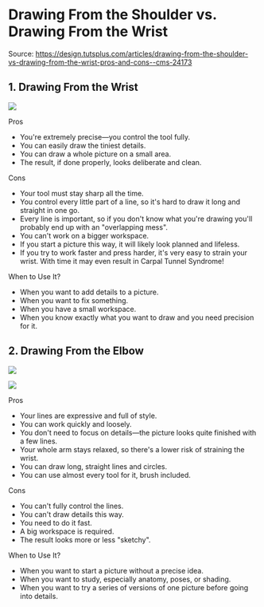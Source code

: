 # Drawing From the Shoulder vs. Drawing From the Wrist

Source: https://design.tutsplus.com/articles/drawing-from-the-shoulder-vs-drawing-from-the-wrist-pros-and-cons--cms-24173

## 1. Drawing From the Wrist

![](https://cms-assets.tutsplus.com/cdn-cgi/image/width=600/uploads/users/108/posts/24173/image/drawing-wrist-shoulder-gif-wrist.gif)

Pros

- You're extremely precise—you control the tool fully.
- You can easily draw the tiniest details.
- You can draw a whole picture on a small area.
- The result, if done properly, looks deliberate and clean.

Cons

- Your tool must stay sharp all the time.
- You control every little part of a line, so it's hard to draw it long and straight in one go.
- Every line is important, so if you don't know what you're drawing you'll probably end up with an "overlapping mess".
- You can't work on a bigger workspace.
- If you start a picture this way, it will likely look planned and lifeless.
- If you try to work faster and press harder, it's very easy to strain your wrist. With time it may even result in Carpal Tunnel Syndrome!

When to Use It?

- When you want to add details to a picture.
- When you want to fix something.
- When you have a small workspace.
- When you know exactly what you want to draw and you need precision for it.


## 2. Drawing From the Elbow

![](https://cms-assets.tutsplus.com/cdn-cgi/image/width=600/uploads/users/108/posts/24173/image/drawing-wrist-shoulder-gif-elbow.gif)

![](https://cms-assets.tutsplus.com/cdn-cgi/image/width=600/uploads/users/108/posts/24173/image/drawing-wrist-shoulder-gif-shouler.gif)

Pros

- Your lines are expressive and full of style.
- You can work quickly and loosely.
- You don't need to focus on details—the picture looks quite finished with a few lines.
- Your whole arm stays relaxed, so there's a lower risk of straining the wrist.
- You can draw long, straight lines and circles.
- You can use almost every tool for it, brush included.

Cons

- You can't fully control the lines.
- You can't draw details this way.
- You need to do it fast.
- A big workspace is required.
- The result looks more or less "sketchy".

When to Use It?

- When you want to start a picture without a precise idea.
- When you want to study, especially anatomy, poses, or shading.
- When you want to try a series of versions of one picture before going into details.
